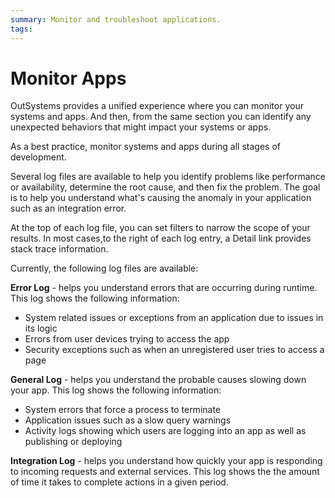 ```yaml
---
summary: Monitor and troubleshoot applications.
tags: 
---
```


# Monitor Apps

OutSystems provides a unified experience where you can monitor your systems and apps. And then, from the same section you can identify any unexpected behaviors that might impact your systems or apps.

As a best practice, monitor systems and apps during all stages of development.

Several log files are available to help you identify problems like performance or availability, determine the root cause, and then fix the problem. The goal is to help you understand what's causing the anomaly in your application such as an integration error.

At the top of each log file, you can set filters to narrow the scope of your results. In most cases,to the right of each log entry, a Detail link provides stack trace information.

Currently, the following log files are available:

**Error Log** - helps you understand errors that are occurring during runtime. This log shows the following information:

* System related issues or exceptions from an application due to issues in its logic
* Errors from user devices trying to access the app
* Security exceptions such as when an unregistered user tries to access a page

**General Log** - helps you understand the probable causes slowing down your app. This log shows the following information:

* System errors that force a process to terminate
* Application issues such as a slow query warnings
* Activity logs showing which users are logging into an app as well as publishing or deploying

**Integration Log** - helps you understand how quickly your app is responding to incoming requests and external services. This log shows the the amount of time it takes to complete actions in a given period.
